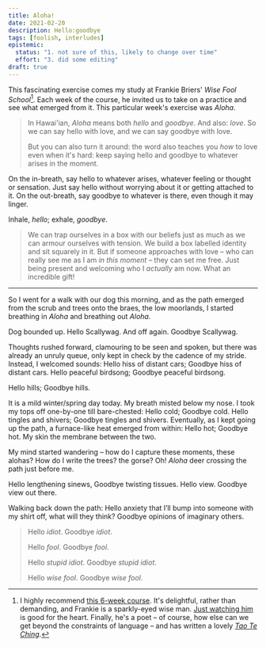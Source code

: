 ```yaml
---
title: Aloha!
date: 2021-02-20
description: Hello:goodbye
tags: [foolish, interludes]
epistemic:
  status: "1. not sure of this, likely to change over time"
  effort: "3. did some editing"
draft: true
---
```


This fascinating exercise comes my study at Frankie Briers' _Wise Fool School_[^fn-frankie]. Each week of the course, he invited us to take on a practice and see what emerged from it. This particular week's exercise was _Aloha_.

[^fn-frankie]: I highly recommend [this 6-week course](http://www.francisbriers.com/wise-fool-school). It's delightful, rather than demanding, and Frankie is a sparkly-eyed wise man. [Just watching him](https://www.youtube.com/watch?v=c3qQvdq10HA) is good for the heart. Finally, he's a poet – of course, how else can we get beyond the constraints of language – and has written a lovely [_Tao Te Ching_](https://www.amazon.co.uk/Tao-Ching-Ineffable-spiritual-translated-ebook/dp/B00TQ0J25E/ref=tmm_kin_swatch_0?_encoding=UTF8&qid=&sr=).

> In Hawai'ian, _Aloha_ means both _hello_ and _goodbye_. And also: _love_. So we can say hello with love, and we can say goodbye with love.
>
> But you can also turn it around: the word also teaches you _how_ to love even when it's hard: keep saying hello and goodbye to whatever arises in the moment.

On the in-breath, say hello to whatever arises, whatever feeling or thought or sensation. Just say hello without worrying about it or getting attached to it. On the out-breath, say goodbye to whatever is there, even though it may linger.

Inhale, _hello_; exhale, _goodbye_.

> We can trap ourselves in a box with our beliefs just as much as we can armour ourselves with tension. We build a box labelled identity and sit squarely in it. But if someone approaches with love – who can really see me as I am _in this moment_ – they can set me free. Just being present and welcoming who I _actually_ am now. What an incredible gift!

---

So I went for a walk with our dog this morning, and as the path emerged from the scrub and trees onto the braes, the low moorlands, I started breathing in _Aloha_ and breathing out _Aloha_.

Dog bounded up. Hello Scallywag. And off again. Goodbye Scallywag.

Thoughts rushed forward, clamouring to be seen and spoken, but there was already an unruly queue, only kept in check by the cadence of my stride. Instead, I welcomed sounds: Hello hiss of distant cars; Goodbye hiss of distant cars. Hello peaceful birdsong; Goodbye peaceful birdsong.

Hello hills; Goodbye hills.

It is a mild winter/spring day today. My breath misted below my nose. I took my tops off one-by-one till bare-chested: Hello cold; Goodbye cold. Hello tingles and shivers; Goodbye tingles and shivers. Eventually, as I kept going up the path, a furnace-like heat emerged from within: Hello hot; Goodbye hot. My skin the membrane between the two.

My mind started wandering – how do I capture these moments, these alohas? How do I write the trees? the gorse? Oh! _Aloha_ deer crossing the path just before me.

Hello lengthening sinews, Goodbye twisting tissues. Hello view. Goodbye view out there.

Walking back down the path: Hello anxiety that I’ll bump into someone with my shirt off, what will they think? Goodbye opinions of imaginary others.

> Hello _idiot_. Goodbye _idiot_.
>
> Hello _fool_. Goodbye _fool_.
>
> Hello _stupid idiot_. Goodbye _stupid idiot_.
>
> Hello _wise fool_. Goodbye _wise fool_.
